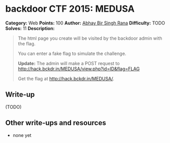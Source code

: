 # backdoor CTF 2015: MEDUSA

**Category:** Web
**Points:** 100
**Author:** [Abhay Bir Singh Rana](https://backdoor.sdslabs.co/users/nemo)
**Difficulty:** TODO
**Solves:** 11
**Description:** 

> The html page you create will be visited by the backdoor admin with the flag.
> 
> You can enter a fake flag to simulate the challenge.
> 
> **Update:** The admin will make a POST request to <http://hack.bckdr.in/MEDUSA/view.php?id=ID&flag=FLAG>
> 
> Get the flag at <http://hack.bckdr.in/MEDUSA/>.

## Write-up

(TODO)

## Other write-ups and resources

* none yet